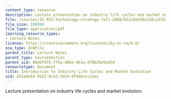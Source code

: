 ```yaml
---
content_type: resource
description: Lecture presentation on industry life cycles and market evolution.
file: /courses/15-912-technology-strategy-fall-2008/b52a9a549e220ca33d24df4decccceec_lec_03.pdf
file_size: 150344
file_type: application/pdf
learning_resource_types:
- Lecture Notes
license: https://creativecommons.org/licenses/by-nc-sa/4.0/
ocw_type: OCWFile
parent_title: Lecture Notes
parent_type: CourseSection
parent_uid: 09ebf9f5-7f5a-d06e-d51a-df0b2be9ad5d
resourcetype: Document
title: Introduction to Industry Life Cycles and Market Evolution
uid: b52a9a54-9e22-0ca3-3d24-df4decccceec
---
```

Lecture presentation on industry life cycles and market evolution.